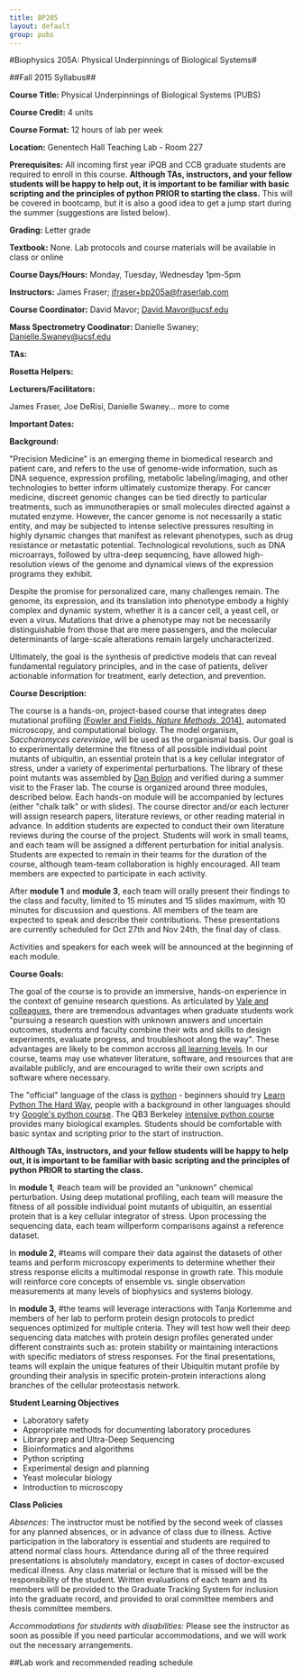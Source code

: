 ```yaml
---
title: BP205
layout: default
group: pubs
---
```


#Biophysics 205A: Physical Underpinnings of Biological Systems#

##Fall 2015 Syllabus##

**Course Title:** Physical Underpinnings of Biological Systems (PUBS)

**Course Credit:** 4 units

**Course Format:** 12 hours of lab per week

**Location:** Genentech Hall Teaching Lab - Room 227

**Prerequisites:** All incoming first year iPQB and CCB graduate students are required to enroll in this course. **Although TAs, instructors, and your fellow students will be happy to help out, it is important to be familiar with basic scripting and the principles of python PRIOR to starting the class.** This will be covered in bootcamp, but it is also a good idea to get a jump start during the summer (suggestions are listed below).

**Grading:** Letter grade

**Textbook:** None. Lab protocols and course materials will be available in class or online

**Course Days/Hours:** Monday, Tuesday, Wednesday 1pm-5pm

**Instructors:** James Fraser; [jfraser+bp205a@fraserlab.com](mailto:jfraser+bp205a@fraserlab.com)

**Course Coordinator:** David Mavor; [David.Mavor@ucsf.edu](mailto:David.Mavor@ucsf.edu)

**Mass Spectrometry Coodinator:** Danielle Swaney; [Danielle.Swaney@ucsf.edu](mailto:Danielle.Swaney@ucsf.edu)

**TAs:**
<!--
-
-
-
-
- -->

**Rosetta Helpers:**

<!-- - [Kyle Barlow](mailto:kyle.barlow@ucsf.edu)
- [Samuel Thompson](mailto:Samuel.Thompson@ucsf.edu) -->

**Lecturers/Facilitators:**

James Fraser, Joe DeRisi, Danielle Swaney... more to come
<!-- Hiten Madhani, Michael Keiser,
Sourav Bandyopadhyay, Jessica Lund, Eric Chow, Nadav Ahituv,
Ryan Hernandez, Elaine Meng, Bo Huang, David Morgan, Jason Gestwicki,
Kurt Thorn, Steven Altschuler, Lani Wu, Tanja Kortemme, Wendell Lim,
Adam Abate, Matthew Thomson, Dave Toczyski -->

**Important Dates:**

<!-- - Deep Sequencing Presentation: Monday, October 27th
- NSF GRFP due: Oct 30th (Chemistry), Nov 4th (Life Sciences)
- Rosetta/Microscopy presentations: Monday, November 24th -->

**Background:**

"Precision Medicine" is an emerging theme in biomedical research and patient care, and refers to the use of genome-wide information, such as DNA sequence, expression profiling, metabolic labeling/imaging, and other technologies to better inform ultimately customize therapy. For cancer medicine, discreet genomic changes can be tied directly to particular treatments, such as immunotherapies or small molecules directed against a mutated enzyme. However, the cancer genome is not necessarily a static entity, and may be subjected to intense selective pressures resulting in highly dynamic changes that manifest as relevant phenotypes, such as drug resistance or metastatic potential. Technological revolutions, such as DNA microarrays, followed by ultra-deep sequencing, have allowed high-resolution views of the genome and dynamical views of the expression programs they exhibit.

Despite the promise for personalized care, many challenges remain. The genome, its expression, and its translation into phenotype embody a highly complex and dynamic system, whether it is a cancer cell, a yeast cell, or even a virus. Mutations that drive a phenotype may not be necessarily distinguishable from those that are mere passengers, and the molecular determinants of large-scale alterations remain largely uncharacterized.

Ultimately, the goal is the synthesis of predictive models that can reveal fundamental regulatory principles, and in the case of patients, deliver actionable information for treatment, early detection, and prevention.

**Course Description:**

The course is a hands-on, project-based course that integrates deep mutational profiling [(Fowler and Fields, _Nature Methods_, 2014)](http://www.ncbi.nlm.nih.gov/pubmed/25075907), automated microscopy, and computational biology. The model organism, _Saccharomyces cerevisiae_, will be used as the organismal basis. Our goal is to experimentally determine the fitness of all possible individual point mutants of ubiquitin, an essential protein that is a key cellular integrator of stress, under a variety of experimental perturbations. The library of these point mutants was assembled by [Dan Bolon](http://profiles.umassmed.edu/profiles/display/133553) and verified during a summer visit to the Fraser lab. The course is organized around three modules, described below. Each hands-on module will be accompanied by lectures (either "chalk talk" or with slides). The course director and/or each lecturer will assign research papers, literature reviews, or other reading material in advance. In addition students are expected to conduct their own literature reviews during the course of the project. Students will work in small teams, and each team will be assigned a different perturbation for initial analysis. Students are expected to remain in their teams for the duration of the course, although team-team collaboration is highly encouraged. All team members are expected to participate in each activity.

After **module 1** and **module 3**, each team will orally present their findings to the class and faculty, limited to 15 minutes and 15 slides maximum, with 10 minutes for discussion and questions. All members of the team are expected to speak and describe their contributions. These presentations are currently scheduled for Oct 27th and Nov 24th, the final day of class.

Activities and speakers for each week will be announced at the beginning of each module.

<!-- **Module 1.** *Sept 29th – Oct 22nd*. Ultra-deep sequencing, and chemical genomics.

**Module 2.** *Oct 27th – Nov 5th*. Ensemble vs. single observation measurements.

**Module 3.** *Nov 10th – Nov 24th*. Computational biology and evolutionary constraints. -->



**Course Goals:**

The goal of the course is to provide an immersive, hands-on experience in the context of genuine research questions. As articulated by [Vale and colleagues](http://www.sciencemag.org/content/338/6114/1542.long), there are tremendous advantages when graduate students work "pursuing a research question with unknown answers and uncertain outcomes, students and faculty combine their wits and skills to design experiments, evaluate progress, and troubleshoot along the way". These advantages are likely to be common accross [all learning levels](http://blogs.kqed.org/mindshift/2014/09/can-project-based-learning-close-gaps-in-science-education/). In our course, teams may use whatever literature, software, and resources that are available publicly, and are encouraged to write their own scripts and software where necessary.

The "official" language of the class is [python](https://www.python.org) - beginners should try [Learn Python The Hard Way](http://learnpythonthehardway.org/book/), people with a background in other languages should try [Google's python course](https://developers.google.com/edu/python/). The QB3 Berkeley [intensive python course](http://intro-prog-bioinfo-2014.wikispaces.com/) provides many biological examples. Students should be comfortable with basic syntax and scripting prior to the start of instruction.

**Although TAs, instructors, and your fellow students will be happy to help out, it is important to be familiar with basic scripting and the principles of python PRIOR to starting the class.**

In **module 1**, #each team will be provided an "unknown" chemical perturbation. Using deep mutational profiling, each team will measure the fitness of all possible individual point mutants of ubiquitin, an essential protein that is a key cellular integrator of stress. Upon processing the sequencing data, each team willperform comparisons against a reference dataset.

In **module 2**, #teams will compare their data against the datasets of other teams and perform microscopy experiments to determine whether their stress response elicits a multimodal response in growth rate. This module will reinforce core concepts of ensemble vs. single observation measurements at many levels of biophysics and systems biology.

In **module 3**, #the teams will leverage interactions with Tanja Kortemme and members of her lab to perform protein design protocols to predict sequences optimized for multiple criteria. They will test how well their deep sequencing data matches with protein design profiles generated under different constraints such as: protein stability or maintaining interactions with specific mediators of stress responses. For the final presentations, teams will explain the unique features of their Ubiquitin mutant profile by grounding their analysis in specific protein-protein interactions along branches of the cellular proteostasis network.

**Student Learning Objectives**

- Laboratory safety
- Appropriate methods for documenting laboratory procedures
- Library prep and Ultra-Deep Sequencing
- Bioinformatics and algorithms
- Python scripting
- Experimental design and planning
- Yeast molecular biology
- Introduction to microscopy

**Class Policies**

_Absences_: The instructor must be notified by the second week of classes for any planned absences, or in advance of class due to illness. Active participation in the laboratory is essential and students are required to attend normal class hours. Attendance during all of the three required presentations is absolutely mandatory, except in cases of doctor-excused medical illness. Any class material or lecture that is missed will be the responsibility of the student. Written evaluations of each team and its members will be provided to the Graduate Tracking System for inclusion into the graduate record, and provided to oral committee members and thesis committee members.

_Accommodations for students with disabilities:_ Please see the instructor as soon as possible if you need particular accommodations, and we will work out the necessary arrangements.

##Lab work and recommended reading schedule

<!-- **Week 1 – Theme: Ubiquitin and Deep Mutational Profiling**

_Lab work: Measure doubling times as a function of small molecule perturbation concentrations_

Lecturers: James Fraser (9/29,9/30), Joe DeRisi (9/29), Hiten Madhani (10/1)  

Recommended reading:

- [(Fowler and Fields, 2014)](http://www.ncbi.nlm.nih.gov/pubmed/25075907)
- [(Finley et al., 2012)](http://www.ncbi.nlm.nih.gov/pubmed/23028185)
- [(Roscoe et al., 2013)](http://www.ncbi.nlm.nih.gov/pubmed/23376099)

Files for Computation:

- [Allele_dic.pkl](https://drive.google.com/file/d/0Bz5C8aG_xj4sc3g5V29LcXluSE0/edit?usp=sharing)
- [translate.pkl](https://drive.google.com/file/d/0Bz5C8aG_xj4sRVZVMU9RdUJoRkk/edit?usp=sharing)
- [aminotonumber.pkl](https://drive.google.com/file/d/0Bz5C8aG_xj4sa0dlbGczQnd5R3c/edit?usp=sharing)

Other Class Material:

- [Information about the server](/pubs/server/)
- [PDF of Lecture 1](https://drive.google.com/open?id=0Bx0d95RwVYufMFpUbTk1azcxUTQ&authuser=0)
- [Fred Sherman's "Getting started with Yeast"](https://instruct.uwo.ca/biology/3596a/startedyeast.pdf)
- [Transformation Protocol](https://docs.google.com/document/d/1-6-rbLosBYkAZI4EOcmwP8C2wDNiLE4OWvXjNS0Yfko/edit?usp=sharing)
- [Yeast Handout by Hiten Madhani](https://drive.google.com/file/d/0Bx0d95RwVYufUDhZdWxnU2pRTWs/view?usp=sharing)
- [Drug Concentration Protocol](https://docs.google.com/document/d/12Az3DGJlL4jZ2Rx5Y-xOM5y-EFrUIxhF5lf0DuWwiFE/edit?usp=sharing)

**Week 2 – Theme: Chemical Genetics**

_Lab work: Performing selection experiments under chemical stresses_

Lecturers: Michael Keiser (10/6), Sourav Bandyopadhyay (10/7), Eric Chow (10/8)

Recommended reading:

- [(Lemieux et al., 2013)](http://www.ncbi.nlm.nih.gov/pubmed/24260022)
- [(Bandyopadhyay et al., 2010)](http://www.ncbi.nlm.nih.gov/pubmed/21127252)
- [(Aghajan et al., 2010)](http://www.ncbi.nlm.nih.gov/pubmed/20581845)

Other Class Material:

- [Sign up for CAT access](https://docs.google.com/forms/d/1Yr9Sv5713ntGnR-yAWfG_yWP4jkJ0UInIjwWlXz0b7U/viewform?c=0&w=1)
- [Protocol for library growth](https://docs.google.com/document/d/1OIC1oyDUla72RJlt5a6kquhzMdSC1IuGUyPyztDxddc/edit?usp=sharing)
- [Illustrated Protocol](https://drive.google.com/file/d/0Bx0d95RwVYufNk5palhZYmg0WHM/view?usp=sharing)
- [Promega Colony Counting App](http://www.promega.com/resources/mobile-apps/)
- [Zappy Lab Bench Tools](https://itunes.apple.com/us/app/zappylab-bench-tools/id731295151?mt=8)
- [Eric Chow Lecture Notes](https://drive.google.com/file/d/0Bx0d95RwVYufSDhReVRUckFJSFU/view?usp=sharing)

**Week 3 – Theme: Massive Functional Profiling**

_Lab work: Deep sequencing library preparation_

Lecturers: Nadav Ahituv (10/13), Journal Club (10/14), Ryan Hernandez (10/15)

Journal Club Assignments:

- [Chemical genetics screen for enhancers of rapamycin ...](http://www.ncbi.nlm.nih.gov/pubmed/20581845) - UBCELß
- [A fundamental protein property ...](http://www.ncbi.nlm.nih.gov/pubmed/23035249) - DUBSTEP
- [The spatial architecture of protein function](http://www.ncbi.nlm.nih.gov/pubmed/23041932) - KRATE
- [Recognition dynamics up to microseconds ...](http://www.ncbi.nlm.nih.gov/pubmed/18556554) - ATG
- [A proteomics approach to understanding protein ubiquitination ...](http://www.ncbi.nlm.nih.gov/pubmed/12872131) - YBUB

Recommended reading:

- [(Adzhubei et al., 2010)](http://www.ncbi.nlm.nih.gov/pubmed/20354512)
- [(Araya et al., 2012)](http://www.ncbi.nlm.nih.gov/pubmed/23035249)
- [(Smith et al., 2013)](http://www.ncbi.nlm.nih.gov/pubmed/23892608)

Other Class Material:

- [Ryan Hernandez Lecture Notes](https://drive.google.com/file/d/0Bx0d95RwVYufTGJRZXAtSjhOYTg/view?usp=sharing)
- [Yeast Miniprep protocol](https://docs.google.com/document/d/1zk_h_pS1Ikb1VfqSSx_ePHROVGu3dl55mJ_NSeYw3ss/edit?usp=sharing)
- [Illustrated Yeast Miniprep protocol](https://drive.google.com/file/d/0Bx0d95RwVYufLURGVWdpQnNYeUE/view?usp=sharing)
- [Library PCR protocol](https://docs.google.com/document/d/1KUXhrxh-QxumFcgfjUVXTdYNZq_956ZQ11zpUSxtGR0/edit?usp=sharing)
- [Gel extraction protocol](https://drive.google.com/file/d/0Bx0d95RwVYufb2MtUml0SU5OWms/view?usp=sharing)
- [Barcode Addition PCR protocol](https://docs.google.com/document/d/1US4qYUKqMY-s9H_ifFyWCCDQJfykd8Xmz4RwA8EBO7w/edit?usp=sharing)
- [Team and Time Specific Barcodes](https://docs.google.com/spreadsheets/d/1tEfTOXOHSn7MAwEFa_pVOB1hl1f_NqEjmi3tTbTvfJ8/edit?usp=sharing)
- [PCR cleanup protocol](https://drive.google.com/file/d/0Bx0d95RwVYufSGtfMXNZUjRXN3c/view?usp=sharing)
- [QBit Protocol](https://drive.google.com/file/d/0Bx0d95RwVYufM0xhZ01USllneHM/view?usp=sharing)
- [Final Library Hand-off Instructions](https://docs.google.com/document/d/1G3YY9Vu_Wk7EhnlTzQaXWyNiBv9dsUlrlWJZJoGg8BU/edit?usp=sharing)


**Week 4 – Theme: Sequence Conservation and Statistical Mechanics**

_Lab Work: Computational analysis of sequencing data_

Lecturers: Joe DeRisi (10/20), Elaine Meng (10/21), Bo Huang (10/22)

Recommended reading:

- [(Bystrykh, 2012)](http://www.plosone.org/article/info%3Adoi%2F10.1371%2Fjournal.pone.0036852)
- [(McLaughlin et al., 2012)](http://www.ncbi.nlm.nih.gov/pubmed/23041932)
- [(Pei and Grishin, 2001)](http://www.ncbi.nlm.nih.gov/pubmed/11524371)
- [(Pollock et al., 2012)](http://www.ncbi.nlm.nih.gov/pubmed/22547823)

Other Class Material:

- [Chimera Tutorial by Elaine Meng](http://www.rbvi.ucsf.edu/chimera/data/tutorials/systems/index.html)
- [Please Enter OD readings here](https://docs.google.com/spreadsheets/d/1tEfTOXOHSn7MAwEFa_pVOB1hl1f_NqEjmi3tTbTvfJ8/edit?usp=sharing)
- [Computation Refresher](https://docs.google.com/presentation/d/1GMJg5oZIrMgenp6726jASmwLrbFJkYwlJRf7B8nM9g8/edit?usp=sharing)
- [Information about the server](/pubs/server/)
- [Updated Allele Pickle File (including WT sequences)](https://drive.google.com/file/d/0Bx0d95RwVYufQmJVaHU0RTFnYXM/view?usp=sharing)
- [A Plasmid Editor (APE)](http://biologylabs.utah.edu/jorgensen/wayned/ape/)
- [APE file for Plasmid](https://drive.google.com/file/d/0Bx0d95RwVYufNzJTaGpDU2lOR0E/view?usp=sharing)
- [APE file for PCR product](https://drive.google.com/file/d/0Bx0d95RwVYufMUhpcFdqRnN2aG8/view?usp=sharing)
- [PCR Product Annotation](https://docs.google.com/document/d/12CGyjBaVTB1ncw00-yRyQl6Acga-LS7bfywvrpxLbNg/edit?usp=sharing)
- [Information about the format of your fastq files](http://support.illumina.com/help/SequencingAnalysisWorkflow/Content/Vault/Informatics/Sequencing_Analysis/CASAVA/swSEQ_mCA_FASTQFiles.htm)
- [Hamming Distance](http://en.wikipedia.org/wiki/Hamming_distance)
- [Using Matplotlib on the Server](/pubs/matplotlib_server/)

**Week 5 – Theme: Stress Response Networks**

_Lab Work: Comparisons of perturbations between teams_

Lecturers: Student Presentations (10/27), David Morgan (10/28), Jason Gestwicki (10/29)

Recommended reading:

- [(Rodrigo-Brenni et al., 2010)](http://www.ncbi.nlm.nih.gov/pubmed/20797627)
- [(Gestwicki and Garza, 2012)](http://www.ncbi.nlm.nih.gov/pubmed/22482455)
- [(Sowa et al., 2009)](http://www.ncbi.nlm.nih.gov/pubmed/19615732)

Other Class Material:

- [Unperturbed Dataset - Raw Data for Fig 2b of Roscoe...Bolon JMB, 2012](https://drive.google.com/file/d/0Bx0d95RwVYufaEZOREZiTnVBRmM/view?usp=sharing)
- [Epistasis Deep Sequencing Paper](http://www.sciencedirect.com/science/article/pii/S0960982214012688)
- [Module 1 Presentation Live Stream Archive](https://www.youtube.com/watch?v=Q_PGiV9JX5E&feature=youtu.be)
- [Jason Gestwicki Notes](https://www.dropbox.com/s/m9adzvig6xl21uw/2014-10-29%2014.10.50.jpg?dl=0)

Sub-groups:

- Hamming Distance error correction
- Reproducibility of fitness scores at the barcodes and codon scale
- Data visualization and structural mapping
- Difference matrices,  global similarity between perturbations, and reproducibility between days
- Standardization of Fitness scores and methods write up for paper
  - including as much standardized computation of other sub-groups as possible!


**Week 6 – Theme: Single Cell/Molecule vs. Bulk Measurements**

_Lab Work: Growth rates via microscopy and bulk measurements_

Lecturers: Kurt Thorn (11/3), Steven Altschuler and Lani Wu (11/4), Tanja Kortemme (11/5), Wendell Lim Kilobot Demo (11/5)

Recommended reading:

- [(Ye et al., 2012)](http://www.ncbi.nlm.nih.gov/pubmed/23201676)
- [(Tinoco and Gonzalez, 2011)](http://www.ncbi.nlm.nih.gov/pubmed/21685361)
- [(Rajaram et al., 2012)](http://www.ncbi.nlm.nih.gov/pubmed/22743764)
- [(van Wijk et al., 2012)](http://www.ncbi.nlm.nih.gov/pmc/articles/PMC3714537/)

Other Class Material:

- [Microscopy protocol](https://docs.google.com/document/d/1Doupn7DB_Igeb8Bm7W7g7PEi9HufYAtf82qySTvqUK4/edit?usp=sharing)
- [CellProfiler instructions](https://docs.google.com/document/d/1ztp1lmxZ8dUUiLuV4Mri6G5M2Q2FgryPaXmzxxpR4Ak/edit?usp=sharing)
- [The Kilobot Project](http://www.eecs.harvard.edu/ssr/projects/progSA/kilobot.html)

**Week 7– Theme: Constraints on Stability and Interaction Specificity**

_Lab Work: Computational protein design_

Lecturers: Kyle Barlow (11/10), Samuel Thompson (11/12)

Recommended reading:

- [(Mandell and Kortemme, 2009)](http://www.ncbi.nlm.nih.gov/pubmed/19841629)
- [(Humphris and Kortemme, 2007)](http://www.ncbi.nlm.nih.gov/pubmed/17722975)
- [(Kellogg et al., 2011)](http://www.ncbi.nlm.nih.gov/pubmed/21287615)
- [(Ollikainen et al., 2013)](http://www.ncbi.nlm.nih.gov/pubmed/23422426)
- [(Phillips et al., 2013)](http://www.ncbi.nlm.nih.gov/pubmed/23801757)

Other Class Material:

- [Tanja's Lecture from 11/5](https://drive.google.com/file/d/0Bz5C8aG_xj4sbGFERC1kWUJpZDR1RHlIZ29QcWJXSXU5MWd3/view?usp=sharing)
- [Kyle's Lecture](https://drive.google.com/file/d/0Bz5C8aG_xj4sa20zMTRBd3BvSVFPMk1nUzBrZkR1NzFYQzhz/view?usp=sharing)
- [Samuel's Lecture](https://drive.google.com/file/d/0Bx0d95RwVYufaGwyeDh1dFpRaFU/view?usp=sharing)
- [DDG data website](https://guybrush.ucsf.edu/local/DDG/ubiquitin)
- [Backup JSON](/pubs/ubiquitin.json)
- [Student Fitness Data](https://drive.google.com/folderview?id=0Bz5C8aG_xj4sdDZiTzdGSVdZdDg&usp=sharing)
- [PDB files of Ubiquitin Complexes](https://drive.google.com/folderview?id=0Bx0d95RwVYufYUliUXJzaTAyTEk&usp=sharing)
  - These files were the starting point for the Rosetta analysis. For the Rosetta DDG analysis, these structures were minimized in the Rosetta forcefield. Those minimized structures are in the Pymol session. These pdb files are for the pre-minimized structures.
- Notes on the QB3 Cluster
  - [Submitting Jobs to the Cluster Queue](https://salilab.org/qb3cluster/Cluster_Usage) - Failure to follow these instructions may lead to you not being able to run jobs!
<!-- - Generating Flexible Backbone Ensembles
  - [README](https://drive.google.com/open?id=0By0in41MNLEZQ3laWGtROUVEYms&authuser=0)
  - [backrub.sh](https://drive.google.com/open?id=0By0in41MNLEZQ3laWGtROUVEYms&authuser=0)
- Predict Tolerated Sequence Space
  - [README](https://drive.google.com/open?id=0By0in41MNLEZYmd1Y1VKblV0ZUU&authuser=0)
  - [seqtol.sh](https://drive.google.com/open?id=0By0in41MNLEZbDhYRnFkWEExRm8&authuser=0)
  - [example_resfile1.res](https://drive.google.com/open?id=0By0in41MNLEZd1c2MEpOb21vQUE&authuser=0)
  - [example_resfile2.res](https://drive.google.com/open?id=0By0in41MNLEZRVdHb0tMNVJha0U&authuser=0)
- Protein Design to Stabilize a Fold or Interaction
  - [README](https://drive.google.com/open?id=0By0in41MNLEZVUs2MjhxN3BrbkU&authuser=0)
  - [fixbb.sh](https://drive.google.com/open?id=0By0in41MNLEZalQtS01DRWJlN1E&authuser=0) -->
<!--
**Week 8– Theme: Constraints in the Context of Networks**

_Lab Work: Comparison of computational design and selection experiments_

Lecturers: Adam Abate (11/17),  Peter Turnbaugh (11/18), Dave Toczyski (11/19)

Other Class Material:

- Multi-state Design [Files](https://drive.google.com/open?id=0By0in41MNLEZcXdNUG12Q2lQejQ&authuser=0)
- Final Presentations:
  - 12 minutes per team maximum
  - Briefly cover your major results from Module 1
  - Focus mainly on Module 3
    - provide background on the assigned Ub complex and links to perturbation
    - discuss initial (stability) results
    - discuss multi-state design results
  - Discuss future directions about:
    - your perturbation and Ub biology
    - what other experiments you would like to do (sequencing or otherwise)
    - the limitations and extensions of the design methodology to explain the sequencing results

Recommended reading:

- [(Agresti et al., 2010)](http://www.ncbi.nlm.nih.gov/pubmed/20142500)
- [(David et al., 2013)](http://www.ncbi.nlm.nih.gov/pubmed/24336217)
- [(Haiser et al., 2013)](http://www.ncbi.nlm.nih.gov/pubmed/?term=23869020)
- [(Stelter and Ulrich, 2003)](http://www.ncbi.nlm.nih.gov/pubmed/12968183)

**References:**

Adzhubei, I.A., Schmidt, S., Peshkin, L., Ramensky, V.E., Gerasimova, A., Bork, P., Kondrashov, A.S., and Sunyaev, S.R. (2010). A method and server for predicting damaging missense mutations. Nat Meth _7_, 248–249.

Aghajan, M., Jonai, N., Flick, K., Fu, F., Luo, M., Cai, X., Ouni, I., Pierce, N., Tang, X., Lomenick, B., et al. (2010). Chemical genetics screen for enhancers of rapamycin identifies a specific inhibitor of an SCF family E3 ubiquitin ligase. Nat. Biotechnol. _28_, 738–742.

Agresti, J.J., Antipov, E., Abate, A.R., Ahn, K., Rowat, A.C., Baret, J.C., Marquez, M., Klibanov, A.M., Griffiths, A.D., and Weitz, D.A. (2010). Ultrahigh-throughput screening in drop-based microfluidics for directed evolution. Proceedings of the National Academy of Sciences _107_, 4004–4009.

Araya, C.L., Fowler, D.M., Chen, W., Muniez, I., Kelly, J.W., and Fields, S. (2012). A fundamental protein property, thermodynamic stability, revealed solely from large-scale measurements of protein function. Proc. Natl. Acad. Sci. U.S.a. _109_, 16858–16863.

Bandyopadhyay, S., Mehta, M., Kuo, D., Sung, M.K., Chuang, R., Jaehnig, E.J., Bodenmiller, B., Licon, K., Copeland, W., Shales, M., et al. (2010). Rewiring of Genetic Networks in Response to DNA Damage. Science _330_, 1385–1389.

Bystrykh LV (2012) Generalized DNA Barcode Design Based on Hamming Codes. PLoS ONE 7(5): e36852. doi:10.1371/journal.pone.0036852

David, L.A., Maurice, C.M., Carmody, R.N., Gootenberg, D.B., Button, J.E., Wolfe, B.E., Ling, A.V., Devlin, A.S., Varma, Y., Fischbach, M.A., Biddinger, S.B., Dutton, R.J., and P.J. Turnbaugh. Diet rapidly and reproducibly alters the human gut microbiome. Nature, Epub ahead of print, Nov 2013. doi:10.1038/nature12820.

Finley, D., Ulrich, H.D., Sommer, T., and Kaiser, P. (2012). The Ubiquitin-Proteasome System of Saccharomyces cerevisiae. Genetics _192_, 319–360.

Fowler, D.M., and Fields, S. (2014). Deep mutational scanning: a new style of protein science. Nat Meth _11_, 801–807.

Gestwicki, J.E., and Garza, D. (2012). Protein Quality Control in Neurodegenerative Disease. In Molecular Biology of Neurodegenerative Diseases, (Elsevier), pp. 327–353.

Haiser, H.J., Gootenberg, D.B., Chatman, K., Sirasani, G., Balskus, E.P., and P.J. Turnbaugh. (2013) Predicting and manipulating cardiac drug inactivation by the human gut bacterium Eggerthella lenta. Science 341, 295-298.

Humphris EL, Kortemme T. (2007). Design of multi-specificity in protein interfaces. PLoS Comput Biol. 2007 3(8):e164.

Kellogg EH, Leaver-Fay A, Baker D. (2011). Role of conformational sampling in computing mutation-induced changes in protein structure and stability. 79(3):830-8.

Leaver-Fay, A., Tyka, M., Lewis, S.M., Lange, O.F., Thompson, J., Jacak, R., Kaufman, K.W., Renfrew, P.D., Smith, C.A., Sheffler, W., et al. (2011). Rosetta3. In Computer Methods, Part C, (Elsevier), pp. 545–574.

Lemieux, G.A., Keiser, M.J., Sassano, M.F., Laggner, C., Mayer, F., Bainton, R.J., Werb, Z., Roth, B.L., Shoichet, B.K., and Ashrafi, K. (2013). In Silico Molecular Comparisons of C. elegans and Mammalian Pharmacology Identify Distinct Targets That Regulate Feeding. PLoS Biol _11_, e1001712.

Mandell D.J., and Kortemme, T. Computer-aided design of functional protein interactions. (2009). Nat Chem Biol. _5_797-807.

McLaughlin, R.N., Jr, Poelwijk, F.J., Raman, A., Gosal, W.S., and Ranganathan, R. (2012). The spatial architecture of protein function and adaptation. Nature _491_, 138–142.

Ollikainen, N., Smith, C.A., Fraser, J.S., and Kortemme, T. (2013). Flexible Backbone Sampling Methods to Model and Design Protein Alternative Conformations. In Methods in Protein Design, (Elsevier), pp. 61–85.

Pei, J., and Grishin, N.V. (2001). AL2CO: calculation of positional conservation in a protein sequence alignment. Bioinformatics _17_, 700–712.

Phillips, A.H., Zhang, Y., Cunningham, C.N., Zhou, L., Forrest, W.F., Liu, P.S., Steffek, M., Lee, J., Tam, C., Helgason, E., et al. (2013). Conformational dynamics control ubiquitin-deubiquitinase interactions and influence in vivo signaling. Proceedings of the National Academy of Sciences _110_, 11379–11384.

Pollock, D.D., Thiltgen, G., and Goldstein, R.A. (2012). Amino acid coevolution induces an evolutionary Stokes shift. Proceedings of the National Academy of Sciences _109_, E1352–E1359.

Rajaram, S., Pavie, B., Wu, L.F., and Altschuler, S.J. (2012). PhenoRipper: software for rapidly profiling microscopy images. Nat Meth _9_, 635–637.

Rodrigo-Brenni, M.C., Foster, S.A., and Morgan, D.O. (2010). Catalysis of Lysine 48-Specific Ubiquitin Chain Assembly by Residues in E2 and Ubiquitin. Mol. Cell _39_, 548–559.

Roscoe, B.P., Thayer, K.M., Zeldovich, K.B., Fushman, D., and Bolon, D.N.A. (2013). Analyses of the Effects of All Ubiquitin Point Mutants on Yeast Growth Rate. J. Mol. Biol. _425_, 1363–1377.

Smith, R.P., Taher, L., Patwardhan, R.P., Kim, M.J., Inoue, F., Shendure, J., Ovcharenko, I., and Ahituv, N. (2013). Massively parallel decoding of mammalian regulatory sequences supports a flexible organizational model. Nature Genetics 1–10.

Sowa, M.E., Bennett, E.J., Gygi, S.P., and Harper, J.W. (2009). Defining the Human Deubiquitinating Enzyme Interaction Landscape. Cell _138_, 389–403.

Stelter, P., and Ulrich, H.D. (2003). Control of spontaneous and damage-induced mutagenesis by SUMO and ubiquitin conjugation. Nature _425_, 188–191.

Tinoco, I., and Gonzalez, R.L. (2011). Biological mechanisms, one molecule at a time. Genes Dev. _25_, 1205–1231.

van Wijk SJ, Fiskin E, Putyrski M, Pampaloni F, Hou J, Wild P, Kensche T, Grecco HE, Bastiaens P, and Dikic I. (2012) Fluorescence-based sensors to monitor localization and functions of linear and K63-linked ubiquitin chains in cells. Molecular Cell. _14_, 797-809.

Ye Y, Blaser G, Horrocks MH, Ruedas-Rama MJ, Ibrahim S, Zhukov AA, Orte A, Klenerman D, Jackson SE, and Komander D. (2012). Ubiquitin chain conformation regulates recognition and activity of interacting proteins. Nature _492_, 266-70 -->
